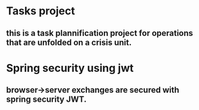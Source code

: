 # Tasks project
## this is a task plannification project for operations that are unfolded on a crisis unit.

# Spring security using jwt
## browser->server exchanges are secured with spring security JWT. 
